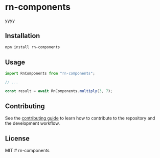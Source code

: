 # rn-components

yyyy

## Installation

```sh
npm install rn-components
```

## Usage

```js
import RnComponents from "rn-components";

// ...

const result = await RnComponents.multiply(3, 7);
```

## Contributing

See the [contributing guide](CONTRIBUTING.md) to learn how to contribute to the repository and the development workflow.

## License

MIT
#   r n - c o m p o n e n t s  
 
